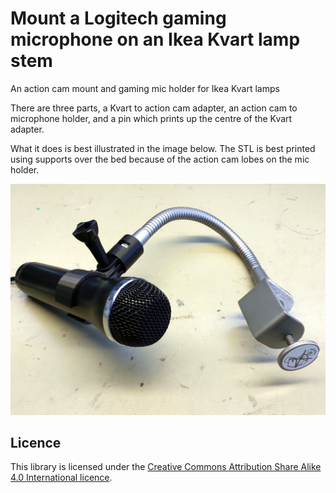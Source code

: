 # Mount a Logitech gaming microphone on an Ikea Kvart lamp stem
An action cam mount and gaming mic holder for Ikea Kvart lamps

There are three parts, a Kvart to action cam adapter, an action cam to microphone holder, and a pin which prints up the centre of the Kvart adapter.

What it does is best illustrated in the image below. The STL is best printed using supports over the bed because of the action cam lobes on the mic holder.
 
![An Ikea Kvart gooseneck with a Logitech gaming microphone attached to it with this 3D print](ikea-kvart-logitech-mic.jpg)

## Licence

This library is licensed under the [Creative Commons Attribution Share Alike 4.0 International licence](license.md).
